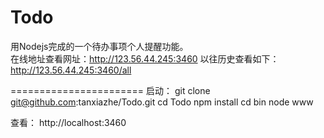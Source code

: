 # Todo
用Nodejs完成的一个待办事项个人提醒功能。  
在线地址查看网址：http://123.56.44.245:3460 
以往历史查看如下：http://123.56.44.245:3460/all



=======================
启动：
git clone git@github.com:tanxiazhe/Todo.git
cd Todo
npm install
cd bin
node www

查看：
http://localhost:3460
